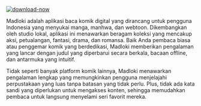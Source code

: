 [![download-now](https://github.com/user-attachments/assets/22657e67-9d2d-46af-a41a-5d365d2ddc1f)](https://hiheapk.net/madloki/)



Madloki adalah aplikasi baca komik digital yang dirancang untuk pengguna Indonesia yang menyukai manga, manhwa, dan webtoon. Dikembangkan oleh studio lokal, aplikasi ini menawarkan beragam koleksi yang mencakup aksi, petualangan, fantasi, drama, dan romansa. Baik Anda pembaca biasa atau penggemar komik yang berdedikasi, Madloki memberikan pengalaman yang lancar dengan judul yang diperbarui secara berkala, bacaan offline, dan antarmuka yang intuitif.

Tidak seperti banyak platform komik lainnya, Madloki menawarkan pengalaman lengkap yang memungkinkan pengguna menjelajahi perpustakaan yang luas tanpa batasan yang tidak perlu. Plus, tidak ada kata sandi yang diperlukan untuk mengakses konten, sehingga memudahkan pembaca untuk langsung menyelami seri favorit mereka.
